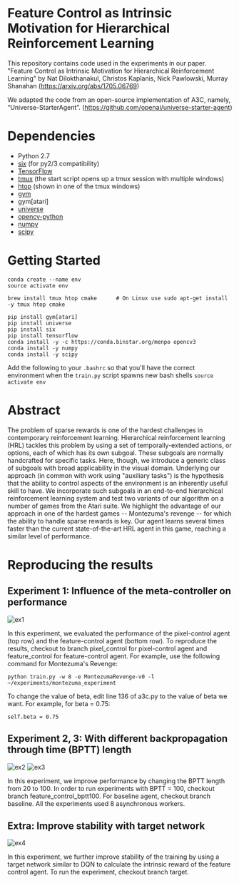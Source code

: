 # Feature Control as Intrinsic Motivation for Hierarchical Reinforcement Learning

  This repository contains code used in the experiments in our paper. "Feature Control as Intrinsic Motivation for Hierarchical Reinforcement Learning"
  by Nat Dilokthanakul, Christos Kaplanis, Nick Pawlowski, Murray Shanahan (https://arxiv.org/abs/1705.06769)

  We adapted the code from an open-source implementation of A3C, namely, “Universe-StarterAgent”. (https://github.com/openai/universe-starter-agent)

# Dependencies

* Python 2.7
* [six](https://pypi.python.org/pypi/six) (for py2/3 compatibility)
* [TensorFlow](https://www.tensorflow.org/)
* [tmux](https://tmux.github.io/) (the start script opens up a tmux session with multiple windows)
* [htop](https://hisham.hm/htop/) (shown in one of the tmux windows)
* [gym](https://pypi.python.org/pypi/gym)
* gym[atari]
* [universe](https://pypi.python.org/pypi/universe)
* [opencv-python](https://pypi.python.org/pypi/opencv-python)
* [numpy](https://pypi.python.org/pypi/numpy)
* [scipy](https://pypi.python.org/pypi/scipy)

# Getting Started

```
conda create --name env
source activate env

brew install tmux htop cmake      # On Linux use sudo apt-get install -y tmux htop cmake

pip install gym[atari]
pip install universe
pip install six
pip install tensorflow
conda install -y -c https://conda.binstar.org/menpo opencv3
conda install -y numpy
conda install -y scipy
```
Add the following to your `.bashrc` so that you'll have the correct environment when the `train.py` script spawns new bash shells
```source activate env```


# Abstract

  The problem of sparse rewards is one of the hardest challenges in contemporary reinforcement learning. Hierarchical reinforcement learning (HRL) tackles this problem by using a set of temporally-extended actions, or options, each of which has its own subgoal. These subgoals are normally handcrafted for specific tasks. Here, though, we introduce a generic class of subgoals with broad applicability in the visual domain. Underlying our approach (in common with work using "auxiliary tasks") is the hypothesis that the ability to control aspects of the environment is an inherently useful skill to have. We incorporate such subgoals in an end-to-end hierarchical reinforcement learning system and test two variants of our algorithm on a number of games from the Atari suite. We highlight the advantage of our approach in one of the hardest games -- Montezuma's revenge -- for which the ability to handle sparse rewards is key. Our agent learns several times faster than the current state-of-the-art HRL agent in this game, reaching a similar level of performance.

# Reproducing the results

## Experiment 1: Influence of the meta-controller on performance

![ex1](https://github.com/Nat-D/FeatureControlHRL/blob/master/imgs/fig1.png "Results of experiment 1")

In this experiment, we evaluated the performance of the pixel-control agent (top row) and the feature-control agent (bottom row).
To reproduce the results, checkout to branch pixel_control for pixel-control agent and feature_control for feature-control agent.
For example, use the following command for Montezuma's Revenge:

    python train.py -w 8 -e MontezumaRevenge-v0 -l ~/experiments/montezuma_experiment

To change the value of beta, edit line 136 of a3c.py to the value of beta we want. For example, for beta = 0.75:

    self.beta = 0.75

## Experiment 2, 3: With different backpropagation through time (BPTT) length

![ex2](https://github.com/Nat-D/FeatureControlHRL/blob/master/imgs/fig2.png "Results of experiment 2")
![ex3](https://github.com/Nat-D/FeatureControlHRL/blob/master/imgs/fig3.png "Results of experiment 3")

In this experiment, we improve performance by changing the BPTT length from 20 to 100.
In order to run experiments with BPTT = 100, checkout branch feature_control_bptt100. For baseline agent, checkout branch baseline. All the experiments used 8 asynchronous workers.

## Extra: Improve stability with target network

![ex4](https://github.com/Nat-D/FeatureControlHRL/blob/master/imgs/fig4.png "Results of extra experiment")

In this experiment, we further improve stability of the training by using a target network similar to DQN to calculate the intrinsic reward of the feature control agent.
To run the experiment, checkout branch target.
